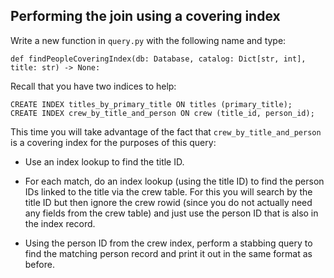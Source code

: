 Performing the join using a covering index
------------------------------------------

Write a new function in `query.py` with the following name and type:

    def findPeopleCoveringIndex(db: Database, catalog: Dict[str, int], title: str) -> None:

Recall that you have two indices to help:

    CREATE INDEX titles_by_primary_title ON titles (primary_title);
    CREATE INDEX crew_by_title_and_person ON crew (title_id, person_id);

This time you will take advantage of the fact that
`crew_by_title_and_person` is a covering index for the purposes of
this query:

*   Use an index lookup to find the title ID.

*   For each match, do an index lookup (using the title ID) to find
    the person IDs linked to the title via the crew table. For this
    you will search by the title ID but then ignore the crew rowid
    (since you do not actually need any fields from the crew table)
    and just use the person ID that is also in the index record.

*   Using the person ID from the crew index, perform a stabbing
    query to find the matching person record and print it out in the
    same format as before.
